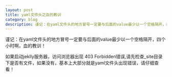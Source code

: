 ```yaml
---
layout: post
title: yaml文件头之血的教训
category: blog
description: 谨记：在yaml文件头的地方冒号一定要与后面的value最少以一个空格隔开，四个小时啊，血的教训！
---
```



谨记：在yaml文件头的地方冒号一定要与后面的value最少以一个空格隔开，四个小时啊，血的教训！

如果启动jeklly服务器，访问浏览器出现 403 Forbidden错误,请先检查_site目录下是否有文件，如果没有，基本上大部分就是yaml文件头出现错误，请仔细查看！